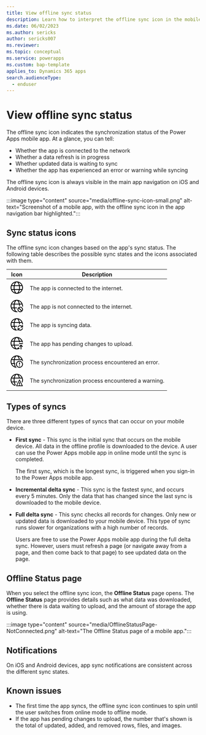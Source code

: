 ```yaml
---
title: View offline sync status
description: Learn how to interpret the offline sync icon in the mobile app navigation bar.
ms.date: 06/02/2023
ms.author: sericks
author: sericks007
ms.reviewer: 
ms.topic: conceptual
ms.service: powerapps
ms.custom: bap-template
applies_to: Dynamics 365 apps
search.audienceType: 
  - enduser
---
```


# View offline sync status

The offline sync icon indicates the synchronization status of the Power Apps mobile app. At a glance, you can tell:

- Whether the app is connected to the network
- Whether a data refresh is in progress
- Whether updated data is waiting to sync
- Whether the app has experienced an error or warning while syncing

The offline sync icon is always visible in the main app navigation on iOS and Android devices.

:::image type="content" source="media/offline-sync-icon-small.png" alt-text="Screenshot of a mobile app, with the offline sync icon in the app navigation bar highlighted.":::

## Sync status icons

The offline sync icon changes based on the app's sync status. The following table describes the possible sync states and the icons associated with them.

| Icon | Description |
|------|--------------|
| ![Icon showing that the app is connected to the internet.](media/connected.png "Icon showing that the app is connected to the internet.")| The app is connected to the internet. |
| ![Icon showing that the app isn't connected to the internet.](media/not-connected.png "Icon showing that the app isn't connected to the internet.") | The app is not connected to the internet. |
| ![Icon showing that the app is syncing data.](media/synching.png "Icon showing that the app is syncing data.") | The app is syncing data. |
| ![Icon showing that the app has pending changes to upload.](media/upload-pending-changes.png "Icon showing that the app has pending changes to upload.") | The app has pending changes to upload. |
| ![Icon showing that the synchronization process encountered an error.](media/error.png "Icon showing that the synchronization process encountered an error.") | The synchronization process encountered an error. |
| ![Icon showing that the synchronization process encountered a warning.](media/warning.png "Icon showing that the synchronization process encountered a warning.") | The synchronization process encountered a warning. |

## Types of syncs
There are three different types of syncs that can occur on your mobile device.

- **First sync** - This sync is the initial sync that occurs on the mobile device. All data in the offline profile is downloaded to the device. A user can use the Power Apps mobile app in online mode until the sync is completed.

  The first sync, which is the longest sync, is triggered when you sign-in to the Power Apps mobile app.

- **Incremental delta sync** - This sync is the fastest sync, and occurs every 5 minutes. Only the data that has changed since the last sync is downloaded to the mobile device.

- **Full delta sync** - This sync checks all records for changes. Only new or updated data is downloaded to your mobile device. This type of sync runs slower for organizations with a high number of records.

  Users are free to use the Power Apps mobile app during the full delta sync. However, users must refresh a page (or navigate away from a page, and then come back to that page) to see updated data on the page. 

## Offline Status page

When you select the offline sync icon, the **Offline Status** page opens. The **Offline Status** page provides details such as what data was downloaded, whether there is data waiting to upload, and the amount of storage the app is using.

:::image type="content" source="media/OfflineStatusPage-NotConnected.png" alt-text="The Offline Status page of a mobile app.":::

## Notifications

On iOS and Android devices, app sync notifications are consistent across the different sync states.

## Known issues

- The first time the app syncs, the offline sync icon continues to spin until the user switches from online mode to offline mode.
- If the app has pending changes to upload, the number that's shown is the total of updated, added, and removed rows, files, and images.
